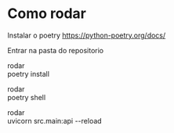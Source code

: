 # Como rodar

Instalar o poetry
https://python-poetry.org/docs/

Entrar na pasta do repositorio 

rodar  
poetry install  

rodar  
poetry shell

rodar  
uvicorn src.main:api --reload


